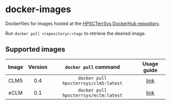 # docker-images

Dockerfiles for images hosted at the [HPSCTerrSys DockerHub repository]. 

Run `docker pull <repository>:<tag>` to retrieve the desired image.

## Supported images

| Image | Version |         `docker pull` command         |     Usage guide    |
|:-----:|:-------:|:-------------------------------------:|:------------------:|
| CLM5  |   0.4   | `docker pull hpscterrsys/clm5:latest` | [link][clm5-usage] |
| eCLM  |   0.1   | `docker pull hpscterrsys/eclm:latest` | [link][eclm-usage] |


[HPSCTerrSys DockerHub repository]: https://hub.docker.com/u/hpscterrsys
[clm5-usage]: https://hub.docker.com/r/hpscterrsys/clm5
[eclm-usage]: https://hub.docker.com/r/hpscterrsys/eclm
